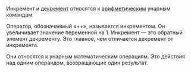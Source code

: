 Инкремент и [декремент](декремент.md) относятся к [арифметическим](операторы%20арифметические.md) унарным командам.

Оператор, обозначаемый «++», называется инкрементом. Он увеличивает значение переменной на 1. Инкремент — это обратный элемент декременту. Это главное, чем отличается декремент от инкремента.

Они относятся к унарным математическим операциям. Это действия над одним операндом, возвращающие один результат.